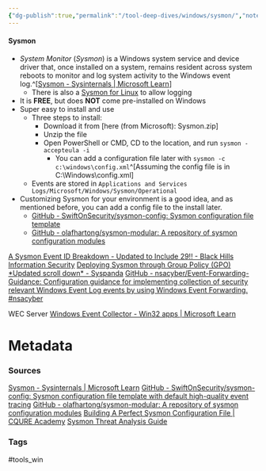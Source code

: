 ```yaml
---
{"dg-publish":true,"permalink":"/tool-deep-dives/windows/sysmon/","noteIcon":""}
---
```


#### Sysmon
- _System Monitor_ (_Sysmon_) is a Windows system service and device driver that, once installed on a system, remains resident across system reboots to monitor and log system activity to the Windows event log.^[[Sysmon - Sysinternals | Microsoft Learn](https://learn.microsoft.com/en-us/sysinternals/downloads/sysmon)]
	- There is also a [Sysmon for Linux](https://github.com/Sysinternals/SysmonForLinux) to allow logging
- It is **FREE**, but does **NOT** come pre-installed on Windows
- Super easy to install and use
	- Three steps to install:
		- Download it from [here (from Microsoft): Sysmon.zip]
		- Unzip the file
		- Open PowerShell or CMD, CD to the location, and run `sysmon -accepteula -i`
			- You can add a configuration file later with `sysmon -c c:\windows\config.xml`^[Assuming the config file is in C:\Windows\config.xml]
	- Events are stored in `Applications and Services Logs/Microsoft/Windows/Sysmon/Operational`
- Customizing Sysmon for your environment is a good idea, and as mentioned before, you can add a config file to the install later.
	- [GitHub - SwiftOnSecurity/sysmon-config: Sysmon configuration file template](https://github.com/SwiftOnSecurity/sysmon-config)
	- [GitHub - olafhartong/sysmon-modular: A repository of sysmon configuration modules](https://github.com/olafhartong/sysmon-modular)


[A Sysmon Event ID Breakdown - Updated to Include 29!! - Black Hills Information Security](https://www.blackhillsinfosec.com/a-sysmon-event-id-breakdown/)
[Deploying Sysmon through Group Policy (GPO) \*Updated scroll down\* - Syspanda](https://www.syspanda.com/index.php/2017/02/28/deploying-sysmon-through-gpo/)
[GitHub - nsacyber/Event-Forwarding-Guidance: Configuration guidance for implementing collection of security relevant Windows Event Log events by using Windows Event Forwarding. #nsacyber](https://github.com/nsacyber/Event-Forwarding-Guidance)

WEC Server
[Windows Event Collector - Win32 apps | Microsoft Learn](https://learn.microsoft.com/en-us/windows/win32/wec/windows-event-collector)
# Metadata

### Sources
[Sysmon - Sysinternals | Microsoft Learn](https://learn.microsoft.com/en-us/sysinternals/downloads/sysmon)
[GitHub - SwiftOnSecurity/sysmon-config: Sysmon configuration file template with default high-quality event tracing](https://github.com/SwiftOnSecurity/sysmon-config)
[GitHub - olafhartong/sysmon-modular: A repository of sysmon configuration modules](https://github.com/olafhartong/sysmon-modular)
[Building A Perfect Sysmon Configuration File | CQURE Academy](https://cqureacademy.com/blog/hacks/sysmon-configuration-file)
[Sysmon Threat Analysis Guide](https://www.varonis.com/blog/sysmon-threat-detection-guide)
### Tags
#tools_win 
